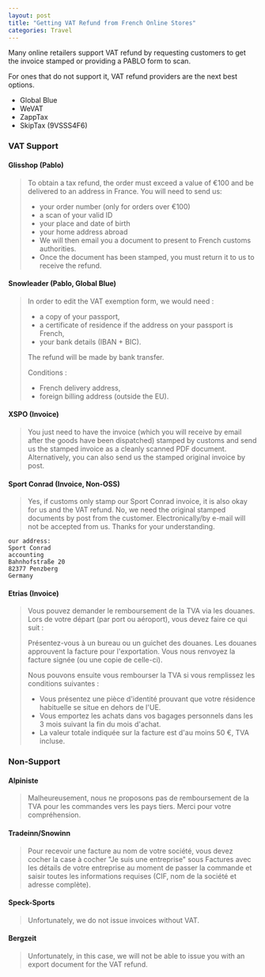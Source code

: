 ```yaml
---
layout: post
title: "Getting VAT Refund from French Online Stores"
categories: Travel
---
```


Many online retailers support VAT refund by requesting customers to get the invoice stamped or providing a PABLO form to scan.

For ones that do not support it, VAT refund providers are the next best options.
- Global Blue
- WeVAT
- ZappTax
- SkipTax (9VSSS4F6)

### VAT Support

#### Glisshop (Pablo)
> To obtain a tax refund, the order must exceed a value of €100 and be delivered to an address in France. 
> You will need to send us: 
> 
> - your order number (only for orders over €100) 
> - a scan of your valid ID 
> - your place and date of birth 
> - your home address abroad 
> - We will then email you a document to present to French customs authorities. 
> - Once the document has been stamped, you must return it to us to receive the refund. 


#### Snowleader (Pablo, Global Blue)
> In order to edit the VAT exemption form, we would need :
> - a copy of your passport,
> - a certificate of residence if the address on your passport is French,
> - your bank details (IBAN + BIC).
> 
> The refund will be made by bank transfer. 
> 
> Conditions : 
> - French delivery address,
> - foreign billing address (outside the EU).

#### XSPO (Invoice)
> You just need to have the invoice (which you will receive by email after the goods have been dispatched) stamped by customs and send us the stamped invoice as a cleanly scanned PDF document. Alternatively, you can also send us the stamped original invoice by post.

#### Sport Conrad (Invoice, Non-OSS)
> Yes, if customs only stamp our Sport Conrad invoice, it is also okay for us and the VAT refund.
> No, we need the original stamped documents by post from the customer. Electronically/by e-mail will not be accepted from us. Thanks for your understanding.

```
our address:
Sport Conrad
accounting
Bahnhofstraße 20
82377 Penzberg
Germany
```

#### Etrias (Invoice)
> Vous pouvez demander le remboursement de la TVA via les douanes. Lors de votre départ (par port ou aéroport), vous devez faire ce qui suit :
>
> Présentez-vous à un bureau ou un guichet des douanes. Les douanes approuvent la facture pour l'exportation. Vous nous renvoyez la facture signée (ou une copie de celle-ci).
>
> Nous pouvons ensuite vous rembourser la TVA si vous remplissez les conditions suivantes :
> - Vous présentez une pièce d'identité prouvant que votre résidence habituelle se situe en dehors de l'UE.
> - Vous emportez les achats dans vos bagages personnels dans les 3 mois suivant la fin du mois d'achat.
> - La valeur totale indiquée sur la facture est d'au moins 50 €, TVA incluse.

### Non-Support

#### Alpiniste
> Malheureusement, nous ne proposons pas de remboursement de la TVA pour les commandes vers les pays tiers. Merci pour votre compréhension.

#### Tradeinn/Snowinn
> Pour recevoir une facture au nom de votre société, vous devez cocher la case à cocher "Je suis une entreprise" sous Factures avec les détails de votre entreprise au moment de passer la commande et saisir toutes les informations requises (CIF, nom de la société et adresse complète). 

#### Speck-Sports
> Unfortunately, we do not issue invoices without VAT.

#### Bergzeit
> Unfortunately, in this case, we will not be able to issue you with an export document for the VAT refund.

